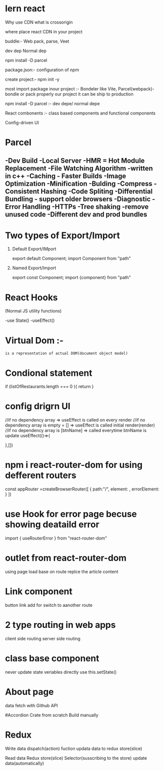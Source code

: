 
# lern react

Why use CDN 
what is crossorigin

where place react CDN in your project

buddle:- Web pack, parse, Veet

dev dep
Normal dep

npm install -D parcel

package.json:- configuration of npm

create project:- 
               npm init -y

most import package inour project :- Bondeler like Vite, Parcel(webpack)- bondle or pack properly our project it can be ship to production 


npm install -D  parcel :- dev depe/ normal depe

React combonents :- class based components and functional components

Config-driven UI


# Parcel

-Dev Build
-Local Server
-HMR = Hot Module Replacement
-File Watching Algorithm -written in c++
-Caching - Faster  Builds
-Image Optimization
-Minification
-Bulding
-Compress
-Consistent Hashing
-Code Spliting
-Differential Bundling - support older browsers
-Diagnostic
-Error Handling
-HTTPs
-Tree shaking -remove unused code
-Different dev and prod bundles
-

# Two types of Export/Import

1. Default Export/IMport

     export default Component;
     import Component from "path"
     

2. Named Export/Import
    
    export const Component;
    import {component} from "path"
     

# React Hooks
 (Normal JS utility functions)

  -use State()
  -useEffect() 

# Virtual Dom :-
    is a representation of actual DOM(document object model)


# Condional statement 
  if (listOfRestaurants.length === 0 ){
   return  <shimmer />
  }


  # config drigrn UI

  //if no dependency array => useEffect is called on every render
  //if no dependency array is empty = [] => useEffect is called initial render(render)
   //if no dependency array is [btnName] => called everytime btnName is update
  useEffect(()=>{

  },[])


  # npm i react-router-dom for using defferent routers
  const appRouter =createBrowserRouter([
    {
        path:"/",
        element: <AppLayout/>,
        errorElement: <Error/>
    }
])


#  use Hook for error page becuse showing deataild error
 import { useRouterError } from "react-router-dom"

 # outlet from react-router-dom
   using page load base on route
   replce the article content

# Link component
  button link add for switch to aanother route   

# 2 type routing in web apps
  client side routing
  server side routing 
  
# class base component
  never update state veriables directly
  use this.setState()

 # About page
   data fetch with Github API
   
 #Accordion
  Crate from scratch
  Build manually

# Redux
  Write data
    dispatch(action)
    fuction
    updata data to redux store(slice)

  Read data
    Redux store(slice)
    Selector(susscribing to the store)
    update data(automatically)
  
